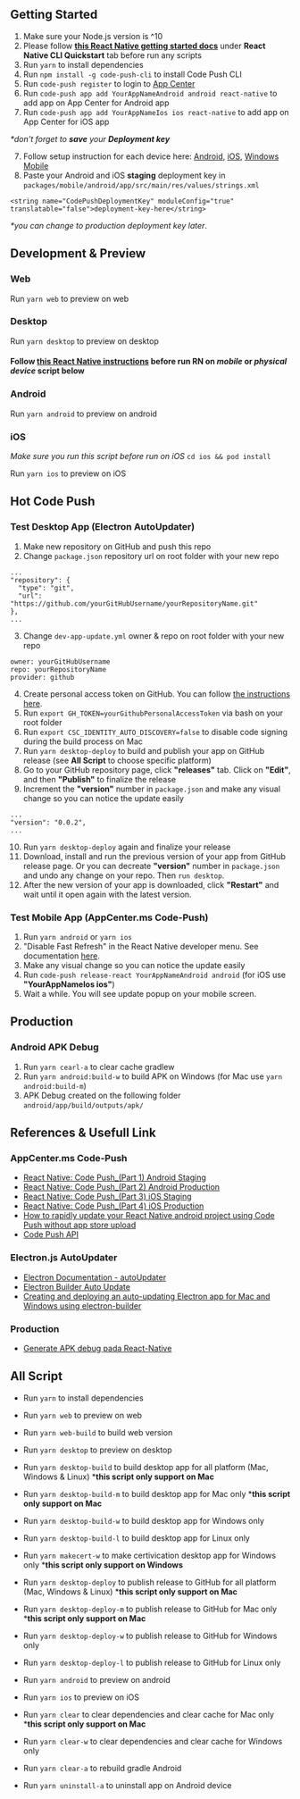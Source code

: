 ## Getting Started

1. Make sure your Node.js version is ^10
2. Please follow **[this React Native getting started docs](https://facebook.github.io/react-native/docs/getting-started)** under **React Native CLI Quickstart** tab before run any scripts
2. Run `yarn` to install dependencies
3. Run `npm install -g code-push-cli` to install Code Push CLI
4. Run `code-push register` to login to [App Center](https://appcenter.ms/)
5. Run `code-push app add YourAppNameAndroid android react-native` to add app on App Center for Android app
6. Run `code-push app add YourAppNameIos ios react-native` to add app on App Center for iOS app

 _*don't forget to **save** your **Deployment key**_

7. Follow setup instruction for each device here: [Android](https://github.com/microsoft/react-native-code-push/blob/master/docs/setup-android.md), [iOS](https://github.com/microsoft/react-native-code-push/blob/master/docs/setup-ios.md), [Windows Mobile](https://github.com/microsoft/react-native-code-push/blob/master/docs/setup-windows.md)
8. Paste your Android and iOS **staging** deployment key in `packages/mobile/android/app/src/main/res/values/strings.xml` 

```
<string name="CodePushDeploymentKey" moduleConfig="true" translatable="false">deployment-key-here</string>
```

_*you can change to production deployment key later_.


## Development & Preview

### Web

Run `yarn web` to preview on web

### Desktop

Run `yarn desktop` to preview on desktop

#### Follow [this React Native instructions](https://facebook.github.io/react-native/docs/running-on-device) before run RN on _mobile_ or _physical device_ script below

### Android

Run `yarn android` to preview on android

### iOS

_Make sure you run this script before run on iOS_ `cd ios && pod install`

Run `yarn ios` to preview on iOS


## Hot Code Push

### Test Desktop App (Electron AutoUpdater)

1. Make new repository on GitHub and push this repo
2. Change `package.json` repository url on root folder with your new repo

```
...
"repository": {
  "type": "git",
  "url": "https://github.com/yourGitHubUsername/yourRepositoryName.git"
},
...
```
3. Change `dev-app-update.yml` owner & repo on root folder with your new repo
```
owner: yourGitHubUsername
repo: yourRepositoryName
provider: github

```
4. Create personal access token on GitHub. You can follow [the instructions here](https://help.github.com/en/github/authenticating-to-github/creating-a-personal-access-token-for-the-command-line).
5. Run `export GH_TOKEN=yourGithubPersonalAccessToken` via bash on your root folder
6. Run `export CSC_IDENTITY_AUTO_DISCOVERY=false` to disable code signing during the build process on Mac
7. Run `yarn desktop-deploy` to build and publish your app on GitHub release (see **All Script** to choose specific platform)
8. Go to your GitHub repository page, click **"releases"** tab. Click on **"Edit"**, and then **"Publish"** to finalize the release
9. Increment the **"version"** number in `package.json` and make any visual change so you can notice the update easily
```
...
"version": "0.0.2",
...
```
10. Run `yarn desktop-deploy` again and finalize your release
11. Download, install and run the previous version of your app from GitHub release page. Or you can decreate **"version"** number in `package.json` and undo any change on your repo. Then `run desktop`.
12. After the new version of your app is downloaded, click **"Restart"** and wait until it open again with the latest version.

### Test Mobile App (AppCenter.ms Code-Push)

1. Run `yarn android` or `yarn ios`
2. "Disable Fast Refresh" in the React Native developer menu. See documentation [here](https://facebook.github.io/react-native/docs/debugging).
3. Make any visual change so you can notice the update easily
4. Run `code-push release-react YourAppNameAndroid android` (for iOS use **"YourAppNameIos ios"**)
5. Wait a while. You will see update popup on your mobile screen.

## Production

### Android APK Debug

1. Run `yarn cearl-a` to clear cache gradlew
2. Run `yarn android:build-w` to build APK on Windows (for Mac use `yarn android:build-m`)
3. APK Debug created on the following folder `android/app/build/outputs/apk/`

## References & Usefull Link

### AppCenter.ms Code-Push

- [React Native: Code Push_(Part 1) Android Staging](https://www.youtube.com/watch?v=tuQO0T5vtbc)
- [React Native: Code Push_(Part 2) Android Production](https://www.youtube.com/watch?v=oIL7Taoly84)
- [React Native: Code Push_(Part 3) iOS Staging](https://www.youtube.com/watch?v=HRB3purgRdU)
- [React Native: Code Push_(Part 4) iOS Production](https://www.youtube.com/watch?v=0QmLWH5otZc)
- [How to rapidly update your React Native android project using Code Push without app store upload](https://www.youtube.com/watch?v=Jo7AV5etOsA)
- [Code Push API](https://github.com/microsoft/react-native-code-push/blob/master/docs/api-js.md#codepush)

### Electron.js AutoUpdater

- [Electron Documentation - autoUpdater](https://electronjs.org/docs/api/auto-updater)
- [Electron Builder Auto Update](https://www.electron.build/auto-update)
- [Creating and deploying an auto-updating Electron app for Mac and Windows using electron-builder](https://medium.com/@johndyer24/creating-and-deploying-an-auto-updating-electron-app-for-mac-and-windows-using-electron-builder-6a3982c0cee6)

### Production

- [Generate APK debug pada React-Native](https://medium.com/@rey1024/generate-apk-debug-pada-react-native-75c4d538d6df)

## All Script

- Run `yarn` to install dependencies

- Run `yarn web` to preview on web
- Run `yarn web-build` to build web version

- Run `yarn desktop` to preview on desktop
- Run `yarn desktop-build` to build desktop app for all platform (Mac, Windows & Linux) ***this script only support on Mac**
- Run `yarn desktop-build-m` to build desktop app for Mac only ***this script only support on Mac**
- Run `yarn desktop-build-w` to build desktop app for Windows only
- Run `yarn desktop-build-l` to build desktop app for Linux only

- Run `yarn makecert-w` to make certivication desktop app for Windows only ***this script only support on Windows**

- Run `yarn desktop-deploy` to publish release to GitHub for all platform (Mac, Windows & Linux) ***this script only support on Mac**
- Run `yarn desktop-deploy-m` to publish release to GitHub for Mac only ***this script only support on Mac**
- Run `yarn desktop-deploy-w` to publish release to GitHub for Windows only
- Run `yarn desktop-deploy-l` to publish release to GitHub for Linux only

- Run `yarn android` to preview on android
- Run `yarn ios` to preview on iOS

- Run `yarn clear` to clear dependencies and clear cache for Mac only ***this script only support on Mac**
- Run `yarn clear-w` to clear dependencies and clear cache for Windows only
- Run `yarn clear-a` to rebuild gradle Android

- Run `yarn uninstall-a` to uninstall app on Android device
